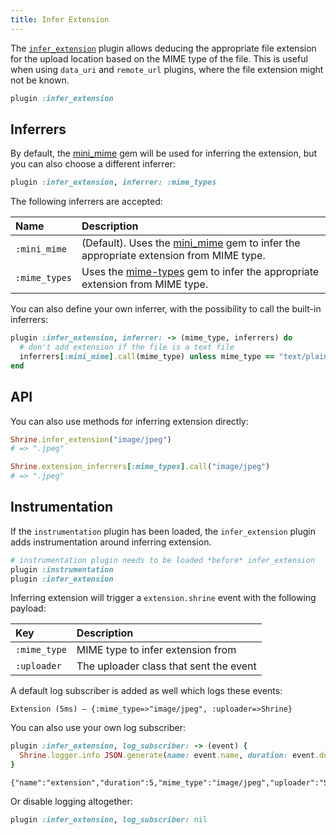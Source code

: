```yaml
---
title: Infer Extension
---
```


The [`infer_extension`][infer_extension] plugin allows deducing the appropriate
file extension for the upload location based on the MIME type of the file. This
is useful when using `data_uri` and `remote_url` plugins, where the file
extension might not be known.

```rb
plugin :infer_extension
```

## Inferrers

By default, the [mini_mime] gem will be used for inferring the extension, but
you can also choose a different inferrer:

```rb
plugin :infer_extension, inferrer: :mime_types
```

The following inferrers are accepted:

| Name          | Description                                                                            |
| :------------ | :-----------                                                                           |
| `:mini_mime`  | (Default). Uses the [mini_mime] gem to infer the appropriate extension from MIME type. |
| `:mime_types` | Uses the [mime-types] gem to infer the appropriate extension from MIME type.           |

You can also define your own inferrer, with the possibility to call the
built-in inferrers:

```rb
plugin :infer_extension, inferrer: -> (mime_type, inferrers) do
  # don't add extension if the file is a text file
  inferrers[:mini_mime].call(mime_type) unless mime_type == "text/plain"
end
```

## API

You can also use methods for inferring extension directly:

```rb
Shrine.infer_extension("image/jpeg")
# => ".jpeg"

Shrine.extension_inferrers[:mime_types].call("image/jpeg")
# => ".jpeg"
```

## Instrumentation

If the `instrumentation` plugin has been loaded, the `infer_extension` plugin
adds instrumentation around inferring extension.

```rb
# instrumentation plugin needs to be loaded *before* infer_extension
plugin :instrumentation
plugin :infer_extension
```

Inferring extension will trigger a `extension.shrine` event with the following
payload:

| Key          | Description                            |
| :--          | :----                                  |
| `:mime_type` | MIME type to infer extension from      |
| `:uploader`  | The uploader class that sent the event |

A default log subscriber is added as well which logs these events:

```plaintext
Extension (5ms) – {:mime_type=>"image/jpeg", :uploader=>Shrine}
```

You can also use your own log subscriber:

```rb
plugin :infer_extension, log_subscriber: -> (event) {
  Shrine.logger.info JSON.generate(name: event.name, duration: event.duration, **event.payload)
}
```
```plaintext
{"name":"extension","duration":5,"mime_type":"image/jpeg","uploader":"Shrine"}
```

Or disable logging altogether:

```rb
plugin :infer_extension, log_subscriber: nil
```

[infer_extension]: https://github.com/shrinerb/shrine/blob/master/lib/shrine/plugins/infer_extension.rb
[mime-types]: https://github.com/mime-types/ruby-mime-types
[mini_mime]: https://github.com/discourse/mini_mime
